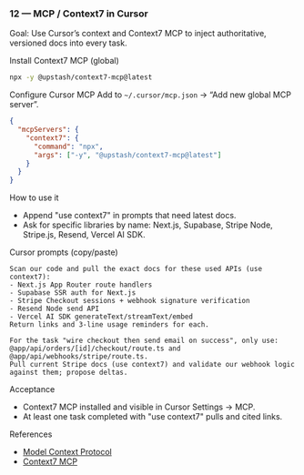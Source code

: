 ### 12 — MCP / Context7 in Cursor

Goal: Use Cursor’s context and Context7 MCP to inject authoritative, versioned docs into every task.

Install Context7 MCP (global)
```bash
npx -y @upstash/context7-mcp@latest
```

Configure Cursor MCP
Add to `~/.cursor/mcp.json` → “Add new global MCP server”.
```json
{
  "mcpServers": {
    "context7": {
      "command": "npx",
      "args": ["-y", "@upstash/context7-mcp@latest"]
    }
  }
}
```

How to use it
- Append "use context7" in prompts that need latest docs.
- Ask for specific libraries by name: Next.js, Supabase, Stripe Node, Stripe.js, Resend, Vercel AI SDK.

Cursor prompts (copy/paste)
```
Scan our code and pull the exact docs for these used APIs (use context7):
- Next.js App Router route handlers
- Supabase SSR auth for Next.js
- Stripe Checkout sessions + webhook signature verification
- Resend Node send API
- Vercel AI SDK generateText/streamText/embed
Return links and 3-line usage reminders for each.
```

```
For the task "wire checkout then send email on success", only use:
@app/api/orders/[id]/checkout/route.ts and @app/api/webhooks/stripe/route.ts.
Pull current Stripe docs (use context7) and validate our webhook logic against them; propose deltas.
```

Acceptance
- Context7 MCP installed and visible in Cursor Settings → MCP.
- At least one task completed with "use context7" pulls and cited links.

References
- [Model Context Protocol](https://modelcontextprotocol.io)
- [Context7 MCP](https://github.com/upstash/context7)


